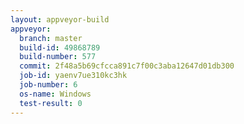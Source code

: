 ```yaml
---
layout: appveyor-build
appveyor:
  branch: master
  build-id: 49868789
  build-number: 577
  commit: 2f48a5b69cfcca891c7f00c3aba12647d01db300
  job-id: yaenv7ue310kc3hk
  job-number: 6
  os-name: Windows
  test-result: 0
---
```

